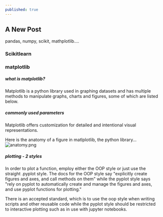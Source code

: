 ```yaml
---
published: true
---
```

## A New Post

pandas, numpy, scikit, mathplotlib....


### Scikitlearn

### matplotlib
##### what is matplotlib?
Matplotlib is a python library used in graphing datasets and has multiple methods to manipulate graphs, charts and figures, some of which are listed below.
##### commonly used parameters
Matplotlib offers customization for detailed and intentional visual representations. 


Here is the anatomy of a figure in matlplotlib, the python library...
![anatomy.png]({{site.baseurl}}/images/anatomy.png)


##### plotting - 2 styles
In order to plot a function, employ either the OOP style or just use the straight .pyplot style. The docs for the OOP style say "explicitly create figures and axes, and call methods on them" while the pyplot style says "rely on pyplot to automatically create and manage the figures and axes, and use pyplot functions for plotting." 

There is an accepted standard, which is to use the oop style when writing scripts and other reusable code while the pyplot style should be restricted to interactive plotting such as in use with jupyter notebooks.
